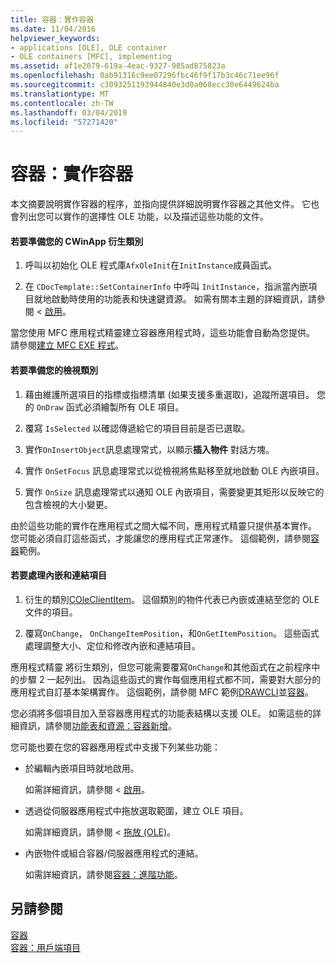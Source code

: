 ```yaml
---
title: 容器：實作容器
ms.date: 11/04/2016
helpviewer_keywords:
- applications [OLE], OLE container
- OLE containers [MFC], implementing
ms.assetid: af1e2079-619a-4eac-9327-985ad875823a
ms.openlocfilehash: 0ab91316c9ee07296fbc46f9f17b3c46c71ee96f
ms.sourcegitcommit: c3093251193944840e3d0a068ecc30e6449624ba
ms.translationtype: MT
ms.contentlocale: zh-TW
ms.lasthandoff: 03/04/2019
ms.locfileid: "57271420"
---
```

# <a name="containers-implementing-a-container"></a>容器：實作容器

本文摘要說明實作容器的程序，並指向提供詳細說明實作容器之其他文件。 它也會列出您可以實作的選擇性 OLE 功能，以及描述這些功能的文件。

#### <a name="to-prepare-your-cwinapp-derived-class"></a>若要準備您的 CWinApp 衍生類別

1. 呼叫以初始化 OLE 程式庫`AfxOleInit`在`InitInstance`成員函式。

1. 在 `CDocTemplate::SetContainerInfo` 中呼叫 `InitInstance`，指派當內嵌項目就地啟動時使用的功能表和快速鍵資源。 如需有關本主題的詳細資訊，請參閱 <<c0> [ 啟用](../mfc/activation-cpp.md)。

當您使用 MFC 應用程式精靈建立容器應用程式時，這些功能會自動為您提供。 請參閱[建立 MFC EXE 程式](../mfc/reference/mfc-application-wizard.md)。

#### <a name="to-prepare-your-view-class"></a>若要準備您的檢視類別

1. 藉由維護所選項目的指標或指標清單 (如果支援多重選取)，追蹤所選項目。 您的 `OnDraw` 函式必須繪製所有 OLE 項目。

1. 覆寫 `IsSelected` 以確認傳遞給它的項目目前是否已選取。

1. 實作`OnInsertObject`訊息處理常式，以顯示**插入物件** 對話方塊。

1. 實作 `OnSetFocus` 訊息處理常式以從檢視將焦點移至就地啟動 OLE 內嵌項目。

1. 實作 `OnSize` 訊息處理常式以通知 OLE 內嵌項目，需要變更其矩形以反映它的包含檢視的大小變更。

由於這些功能的實作在應用程式之間大幅不同，應用程式精靈只提供基本實作。 您可能必須自訂這些函式，才能讓您的應用程式正常運作。 這個範例，請參閱[容器](../visual-cpp-samples.md)範例。

#### <a name="to-handle-embedded-and-linked-items"></a>若要處理內嵌和連結項目

1. 衍生的類別[COleClientItem](../mfc/reference/coleclientitem-class.md)。 這個類別的物件代表已內嵌或連結至您的 OLE 文件的項目。

1. 覆寫`OnChange`， `OnChangeItemPosition`，和`OnGetItemPosition`。 這些函式處理調整大小、定位和修改內嵌和連結項目。

應用程式精靈 將衍生類別，但您可能需要覆寫`OnChange`和其他函式在之前程序中的步驟 2 一起列出。 因為這些函式的實作每個應用程式都不同，需要對大部分的應用程式自訂基本架構實作。 這個範例，請參閱 MFC 範例[DRAWCLI](../visual-cpp-samples.md)並[容器](../visual-cpp-samples.md)。

您必須將多個項目加入至容器應用程式的功能表結構以支援 OLE。 如需這些的詳細資訊，請參閱[功能表和資源：容器新增](../mfc/menus-and-resources-container-additions.md)。

您可能也要在您的容器應用程式中支援下列某些功能：

- 於編輯內嵌項目時就地啟用。

   如需詳細資訊，請參閱 <<c0> [ 啟用](../mfc/activation-cpp.md)。

- 透過從伺服器應用程式中拖放選取範圍，建立 OLE 項目。

   如需詳細資訊，請參閱 <<c0> [ 拖放 (OLE)](../mfc/drag-and-drop-ole.md)。

- 內嵌物件或組合容器/伺服器應用程式的連結。

   如需詳細資訊，請參閱[容器：進階功能](../mfc/containers-advanced-features.md)。

## <a name="see-also"></a>另請參閱

[容器](../mfc/containers.md)<br/>
[容器：用戶端項目](../mfc/containers-client-items.md)

